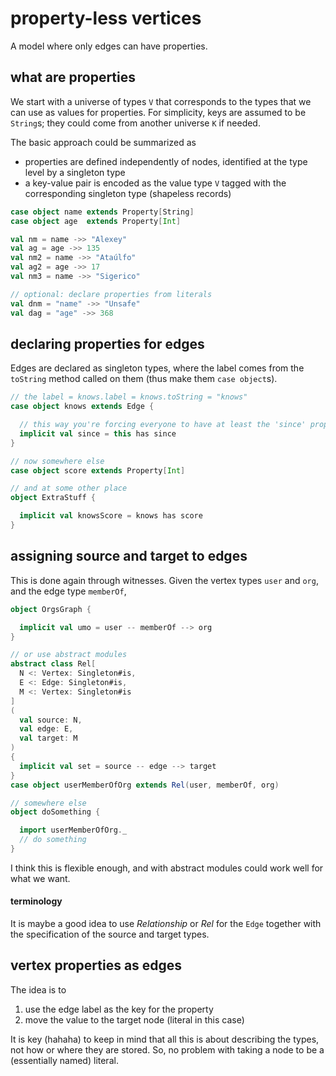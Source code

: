 
# property-less vertices

A model where only edges can have properties.

## what are properties

We start with a universe of types `V` that corresponds to the types that we can use as values for properties. For simplicity, keys are assumed to be `String`s; they could come from another universe `K` if needed.

The basic approach could be summarized as

- properties are defined independently of nodes, identified at the type level by a singleton type
- a key-value pair is encoded as the value type `V` tagged with the corresponding singleton type (shapeless records)

``` scala
case object name extends Property[String]
case object age  extends Property[Int]

val nm = name ->> "Alexey"
val ag = age ->> 135
val nm2 = name ->> "Ataúlfo"
val ag2 = age ->> 17
val nm3 = name ->> "Sigerico"

// optional: declare properties from literals
val dnm = "name" ->> "Unsafe"
val dag = "age" ->> 368
```

## declaring properties for edges

Edges are declared as singleton types, where the label comes from the `toString` method called on them (thus make them `case object`s).

``` scala
// the label = knows.label = knows.toString = "knows"
case object knows extends Edge {

  // this way you're forcing everyone to have at least the 'since' property on 'knows'
  implicit val since = this has since
}

// now somewhere else
case object score extends Property[Int]

// and at some other place
object ExtraStuff {

  implicit val knowsScore = knows has score
}
```

## assigning source and target to edges

This is done again through witnesses. Given the vertex types `user` and `org`, and the edge type `memberOf`,

``` scala
object OrgsGraph {

  implicit val umo = user -- memberOf --> org
}

// or use abstract modules
abstract class Rel[
  N <: Vertex: Singleton#is,
  E <: Edge: Singleton#is,
  M <: Vertex: Singleton#is
]
(
  val source: N,
  val edge: E,
  val target: M
) 
{
  implicit val set = source -- edge --> target 
}
case object userMemberOfOrg extends Rel(user, memberOf, org)

// somewhere else
object doSomething {

  import userMemberOfOrg._
  // do something
}
```

I think this is flexible enough, and with abstract modules could work well for what we want.

#### terminology

It is maybe a good idea to use _Relationship_ or _Rel_ for the `Edge` together with the specification of the source and target types.

## vertex properties as edges

The idea is to

1. use the edge label as the key for the property
2. move the value to the target node (literal in this case)

It is key (hahaha) to keep in mind that all this is about describing the types, not how or where they are stored. So, no problem with taking a node to be a (essentially named) literal.

